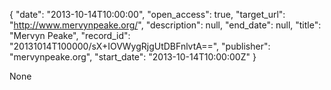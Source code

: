 {
  "date": "2013-10-14T10:00:00", 
  "open_access": true, 
  "target_url": "http://www.mervynpeake.org/", 
  "description": null, 
  "end_date": null, 
  "title": "Mervyn Peake", 
  "record_id": "20131014T100000/sX+IOVWygRjgUtDBFnlvtA==", 
  "publisher": "mervynpeake.org", 
  "start_date": "2013-10-14T10:00:00Z"
}

None